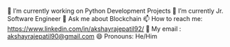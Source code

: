 🔭 I’m currently working on Python Development Projects
🌱 I’m currently Jr. Software Engineer
💬 Ask me about Blockchain
📫 How to reach me: https://www.linkedin.com/in/akshayrajepatil92/
🤗 My email : akshayrajepatil90@gmail.com
😄 Pronouns: He/Him
